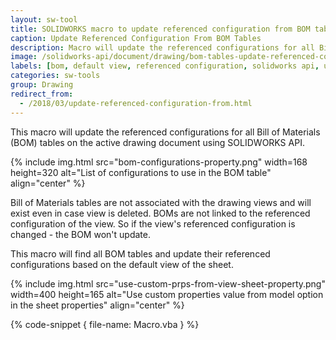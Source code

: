 ```yaml
---
layout: sw-tool
title: SOLIDWORKS macro to update referenced configuration from BOM tables
caption: Update Referenced Configuration From BOM Tables
description: Macro will update the referenced configurations for all Bill of Materials (BOM) tables on the active drawing document using SOLIDWORKS API
image: /solidworks-api/document/drawing/bom-tables-update-referenced-configuration/bom-configurations-property.png
labels: [bom, default view, referenced configuration, solidworks api, utility, view]
categories: sw-tools
group: Drawing
redirect_from:
  - /2018/03/update-referenced-configuration-from.html
---
```

This macro will update the referenced configurations for all Bill of Materials (BOM) tables on the active drawing document using SOLIDWORKS API.

{% include img.html src="bom-configurations-property.png" width=168 height=320 alt="List of configurations to use in the BOM table" align="center" %}

Bill of Materials tables are not associated with the drawing views and will exist even in case view is deleted.
BOMs are not linked to the referenced configuration of the view. So if the view's referenced configuration is changed - the BOM won't update.

This macro will find all BOM tables and update their referenced configurations based on the default view of the sheet.

{% include img.html src="use-custom-prps-from-view-sheet-property.png" width=400 height=165 alt="Use custom properties value from model option in the sheet properties" align="center" %}

{% code-snippet { file-name: Macro.vba } %}
